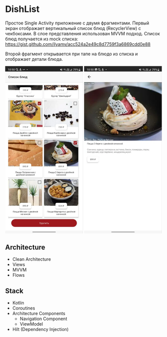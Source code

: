 # DishList
Простое Single Activity приложение с двумя фрагментами.
Первый экран отображает вертикальный список блюд (RecyclerView) с чекбоксами.
В слое представления использован MVVM подход.
Список блюд получается из mock списка: https://gist.github.com/ilyamv/acc524a2e49c8d7759f3a6869cdd0e88

Второй фрагмент открывается при тапе на блюдо из списка и отображает детали блюда.

<img src="app/screenshots/fragment_1.webp" width="250"> <img src="app/screenshots/fragment_2.webp" width="250">

## Architecture
- Clean Architecture
- Views
- MVVM
- Flows

## Stack
- Kotlin
- Coroutines
- Architecture Components
    * Navigation Component
    * ViewModel
- Hilt (Dependency Injection)
